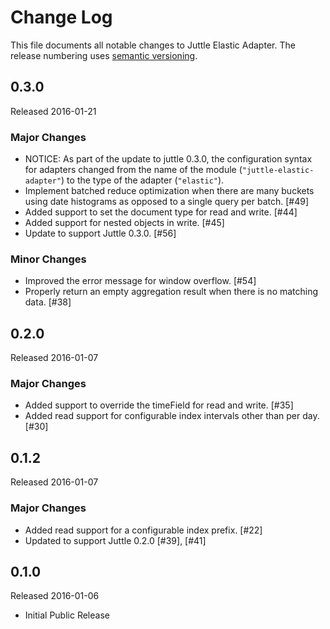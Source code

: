 # Change Log

This file documents all notable changes to Juttle Elastic Adapter. The release
numbering uses [semantic versioning](http://semver.org).

## 0.3.0

Released 2016-01-21

### Major Changes

- NOTICE: As part of the update to juttle 0.3.0, the configuration syntax for adapters changed from the name of the module (`"juttle-elastic-adapter"`) to the type of the adapter (`"elastic"`).
- Implement batched reduce optimization when there are many buckets using date histograms as opposed to a single query per batch. [#49]
- Added support to set the document type for read and write. [#44]
- Added support for nested objects in write. [#45]
- Update to support Juttle 0.3.0. [#56]

### Minor Changes

- Improved the error message for window overflow. [#54]
- Properly return an empty aggregation result when there is no matching data. [#38]

## 0.2.0

Released 2016-01-07

### Major Changes

- Added support to override the timeField for read and write. [#35]
- Added read support for configurable index intervals other than per day. [#30]

## 0.1.2

Released 2016-01-07

### Major Changes

- Added read support for a configurable index prefix. [#22]
- Updated to support Juttle 0.2.0 [#39], [#41]

## 0.1.0

Released 2016-01-06

- Initial Public Release
